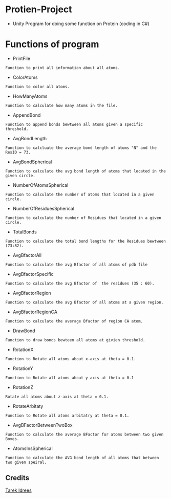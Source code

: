 # Protien-Project
* Unity Program for doing some function on Protein (coding in C#)
# Functions of program 
* PrintFile
```
Function to print all information about all atoms.
```
* ColorAtoms
```
Function to color all atoms.
```
* HowManyAtoms
```
Function to calculate how many atoms in the file.
```
* AppendBond
```
Function to append bonds bewtween all atoms given a specific threshold.
```
* AvgBondLength
```
Function to calcluate the average bond length of atoms "N" and the ResID = 73.
```
* AvgBondSpherical
```
Function to calculate the avg bond length of atoms that located in the given circle.
```
* NumberOfAtomsSpherical
```
Function to calculate the number of atoms that located in a given circle.
```
* NumberOfResiduesSpherical
```
Function to calculate the number of Residues that located in a given circle.
```
* TotalBonds
```
Function to calculate the total bond lengths for the Residues bewtween (73:82).
```
* AvgBfactorAll
```
Function to calculate the avg Bfactor of all atoms of pdb file
```
* AvgBfactorSpecific
```
Function to calculate the avg Bfactor of  the residues (35 : 60).
```
* AvgBfactorRegion
```
Function to calculate the avg Bfactor of all atoms at a given region.
```
* AvgBfactorRegionCA
```
Function to calculate the average Bfactor of region CA atom.
```
* DrawBond
```
Function to draw bonds bewteen all atoms at givien threshold.
```
* RotationX
```
Function to Rotate all atoms about x-axis at theta = 0.1.
```
* RotationY
```
Function to Rotate all atoms about y-axis at theta = 0.1
```
* RotationZ
```
Rotate all atoms about z-axis at theta = 0.1.
```
* RotateArbitaty
```
Function to Rotate all atoms arbitatry at theta = 0.1.
```
* AvgBFactorBetweenTwoBox
```
Function to calculate the average BFactor for atoms between two given Boxes.
```
* AtomsInsSpherical
```
Function to calculate the AVG bond length of all atoms that between two given speiral.
```
## Credits
[Tarek Idrees](https://github.com/TarekIdrees)
